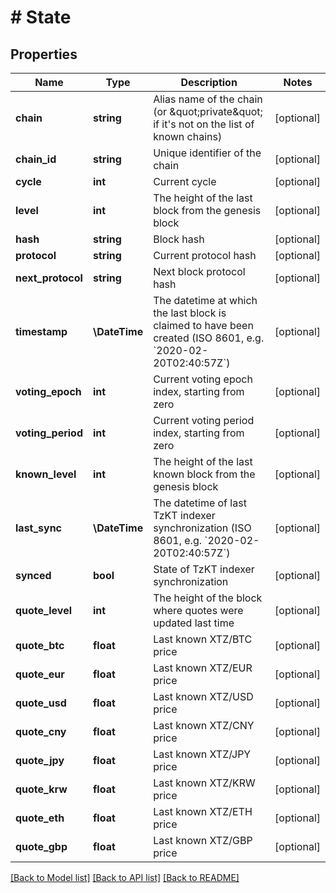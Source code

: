 # # State

## Properties

Name | Type | Description | Notes
------------ | ------------- | ------------- | -------------
**chain** | **string** | Alias name of the chain (or \&quot;private\&quot; if it&#39;s not on the list of known chains) | [optional]
**chain_id** | **string** | Unique identifier of the chain | [optional]
**cycle** | **int** | Current cycle | [optional]
**level** | **int** | The height of the last block from the genesis block | [optional]
**hash** | **string** | Block hash | [optional]
**protocol** | **string** | Current protocol hash | [optional]
**next_protocol** | **string** | Next block protocol hash | [optional]
**timestamp** | **\DateTime** | The datetime at which the last block is claimed to have been created (ISO 8601, e.g. &#x60;2020-02-20T02:40:57Z&#x60;) | [optional]
**voting_epoch** | **int** | Current voting epoch index, starting from zero | [optional]
**voting_period** | **int** | Current voting period index, starting from zero | [optional]
**known_level** | **int** | The height of the last known block from the genesis block | [optional]
**last_sync** | **\DateTime** | The datetime of last TzKT indexer synchronization (ISO 8601, e.g. &#x60;2020-02-20T02:40:57Z&#x60;) | [optional]
**synced** | **bool** | State of TzKT indexer synchronization | [optional]
**quote_level** | **int** | The height of the block where quotes were updated last time | [optional]
**quote_btc** | **float** | Last known XTZ/BTC price | [optional]
**quote_eur** | **float** | Last known XTZ/EUR price | [optional]
**quote_usd** | **float** | Last known XTZ/USD price | [optional]
**quote_cny** | **float** | Last known XTZ/CNY price | [optional]
**quote_jpy** | **float** | Last known XTZ/JPY price | [optional]
**quote_krw** | **float** | Last known XTZ/KRW price | [optional]
**quote_eth** | **float** | Last known XTZ/ETH price | [optional]
**quote_gbp** | **float** | Last known XTZ/GBP price | [optional]

[[Back to Model list]](../../README.md#models) [[Back to API list]](../../README.md#endpoints) [[Back to README]](../../README.md)

